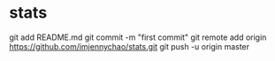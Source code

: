 # stats
git add README.md
git commit -m "first commit"
git remote add origin https://github.com/imjennychao/stats.git
git push -u origin master
